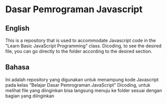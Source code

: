# Dasar Pemrograman Javascript

## English
This is a repository that is used to accommodate Javascript code in the "Learn Basic JavaScript Programming" class. Dicoding, to see the desired file, you can go directly to the folder according to the desired section.

## Bahasa
Ini adalah repository yang digunakan untuk menampung kode Javascript pada kelas "Belajar Dasar Pemrograman JavaScript" Dicoding, untuk melihat file yang diinginkan bisa langsung menuju ke folder sesuai dengan bagian yang diinginkan

